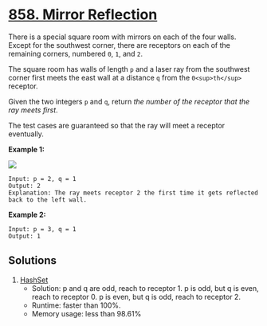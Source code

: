 # [858. Mirror Reflection](https://leetcode.com/problems/mirror-reflection/)

There is a special square room with mirrors on each of the four walls. Except for the southwest corner, there are receptors on each of the remaining corners, numbered `0`, `1`, and `2`.

The square room has walls of length `p` and a laser ray from the southwest corner first meets the east wall at a distance `q` from the `0<sup>th</sup>` receptor.

Given the two integers `p` and `q`, return _the number of the receptor that the ray meets first_.

The test cases are guaranteed so that the ray will meet a receptor eventually.

**Example 1:**

![](https://s3-lc-upload.s3.amazonaws.com/uploads/2018/06/18/reflection.png)

```
Input: p = 2, q = 1
Output: 2
Explanation: The ray meets receptor 2 the first time it gets reflected back to the left wall.
```

**Example 2:**

```
Input: p = 3, q = 1
Output: 1
```

## Solutions
1. [HashSet](./MirrorReflection.java)
   - Solution: p and q are odd, reach to receptor 1. p is odd, but q is even, reach to receptor 0. p is even, but q is odd, reach to receptor 2.
   - Runtime: faster than 100%.
   - Memory usage: less than 98.61%
